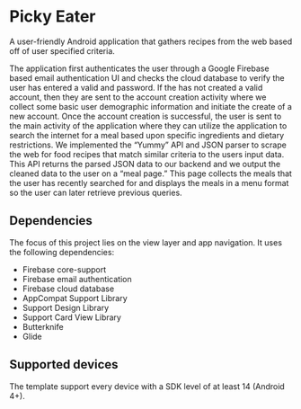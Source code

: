 # Picky Eater

A user-friendly Android application that gathers recipes from the web based off of user specified criteria.

The application first authenticates the user through a Google Firebase based email authentication UI and checks the cloud database to verify the user has entered a valid and password. If the has not created a valid account, then they are sent to the account creation activity where we collect some basic user demographic information and initiate the create of a new account. 
Once the account creation is successful, the user is sent to the main activity of the application where they can utilize the application to search the internet for a meal based upon specific ingredients and dietary restrictions. We implemented the “Yummy” API and JSON parser to scrape the web for food recipes that match similar criteria to the users input data. This API returns the parsed JSON data to our backend and we output the cleaned data to the user on a “meal page.” This page collects the meals that the user has recently searched for and displays the meals in a menu format so the user can later retrieve previous queries. 


## Dependencies

The focus of this project lies on the view layer and app navigation. It uses the following dependencies:

- Firebase core-support
- Firebase email authentication
- Firebase cloud database
- AppCompat Support Library
- Support Design Library
- Support Card View Library
- Butterknife
- Glide 

## Supported devices

The template support every device with a SDK level of at least 14 (Android 4+).

